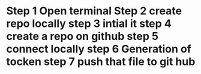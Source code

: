 # Step 1 Open terminal  Step 2 create repo locally                                                      step 3 intial it                                                                step 4 create a repo on github                                                  step 5 connect locally                                                          step 6 Generation of tocken                                                     step 7 push that file to git hub 
